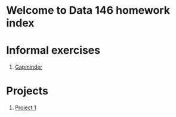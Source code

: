 # Welcome to Data 146 homework index

# Informal exercises
1. [Gapminder](gapminder.md)

# Projects
1. [Project 1](project1.md)
